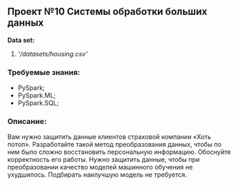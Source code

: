 ## Проект №10 Системы обработки больших данных

**Data set:** 
1. *'/datasets/housing.csv'*

### Требуемые знания:
* PySpark;
* PySpark.ML;
* PySpark.SQL;

### Описание:

Вам нужно защитить данные клиентов страховой компании «Хоть потоп». Разработайте такой метод преобразования данных, чтобы по ним было сложно восстановить персональную информацию. Обоснуйте корректность его работы.
Нужно защитить данные, чтобы при преобразовании качество моделей машинного обучения не ухудшилось. Подбирать наилучшую модель не требуется.
